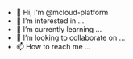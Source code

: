 - 👋 Hi, I’m @mcloud-platform
- 👀 I’m interested in ...
- 🌱 I’m currently learning ...
- 💞️ I’m looking to collaborate on ...
- 📫 How to reach me ...

<!---
mcloud-platform/mcloud-platform is a ✨ special ✨ repository because its `README.md` (this file) appears on your GitHub profile.
You can click the Preview link to take a look at your changes.
--->
